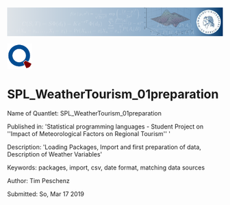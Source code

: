 ![banner](/images/banner.png)

![qloqo](/images/qloqo.png) 
# SPL_WeatherTourism_01preparation

Name of Quantlet: SPL_WeatherTourism_01preparation

Published in:     'Statistical programming languages - Student Project on ''Impact of Meteorological Factors on Regional Tourism'' '

Description:      'Loading Packages, Import and first preparation of data, Description of Weather Variables'

Keywords:         packages, import, csv, date format, matching data sources

Author:           Tim Peschenz

Submitted:        So, Mar 17 2019
